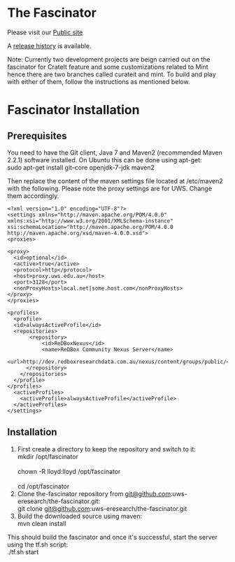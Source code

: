 The Fascinator
==============

Please visit our [Public site](https://sites.google.com/site/fascinatorhome/)

A [release history](release-history.md) is available.

Note: Currently two development projects are beign carried out on the fascinator for CrateIt feature and some customizations related to Mint hence there are two branches called curateit and mint. To build and play with either of them, follow the instructions as mentioned below.

Fascinator Installation
=======================

Prerequisites
-------------

  You need to have the Git client, Java 7 and Maven2 (recommended Maven 2.2.1) software installed. On Ubuntu this can be done using apt-get:<br>
  sudo apt-get install git-core openjdk-7-jdk maven2</br>
  
  Then replace the content of the maven settings file located at /etc/maven2 with the following. Please note the proxy settings are for UWS. Change them accordingly.
  
    <?xml version="1.0" encoding="UTF-8"?>
    <settings xmlns="http://maven.apache.org/POM/4.0.0"
    xmlns:xsi="http://www.w3.org/2001/XMLSchema-instance"
    xsi:schemaLocation="http://maven.apache.org/POM/4.0.0 http://maven.apache.org/xsd/maven-4.0.0.xsd">
    <proxies>

    <proxy>
      <id>optional</id>
      <active>true</active>
      <protocol>http</protocol>
      <host>proxy.uws.edu.au</host>
      <port>3128</port>
      <nonProxyHosts>local.net|some.host.com</nonProxyHosts>
    </proxy>
    </proxies>

    <profiles>
      <profile>
      <id>alwaysActiveProfile</id>
      <repositories>
	       <repository>
		       <id>ReDBoxNexus</id>
		       <name>ReDBox Community Nexus Server</name>
		       <url>http://dev.redboxresearchdata.com.au/nexus/content/groups/public/</url>
	      </repository>
	    </repositories>
      </profile>
    </profiles>
      <activeProfiles>
        <activeProfile>alwaysActiveProfile</activeProfile>
      </activeProfiles>
    </settings>
  
Installation
------------

1. First create a directory to keep the repository and switch to it:<br>
   mkdir /opt/fascinator </br><br>
   chown -R lloyd:lloyd /opt/fascinator</br><br>
   cd /opt/fascinator</br>
2. Clone the-fascinator repository from git@github.com:uws-eresearch/the-fascinator.git:<br>
   git clone git@github.com:uws-eresearch/the-fascinator.git</br>
3. Build the downloaded source using maven:<br>
   mvn clean install</br>
  
This should build the fascinator and once it's successful, start the server using the tf.sh script:<br>
  ./tf.sh start</br>
